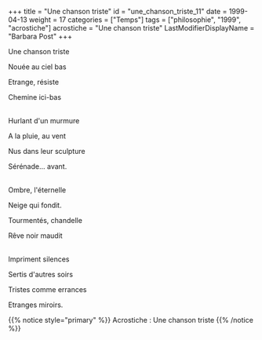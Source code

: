 +++
title = "Une chanson triste"
id = "une_chanson_triste_11"
date = 1999-04-13
weight = 17
categories = ["Temps"]
tags = ["philosophie", "1999", "acrostiche"]
acrostiche = "Une chanson triste"
LastModifierDisplayName = "Barbara Post"
+++

Une chanson triste

Nouée au ciel bas

Etrange, résiste

Chemine ici-bas

 \
Hurlant d'un murmure

A la pluie, au vent

Nus dans leur sculpture

Sérénade... avant.

 \
Ombre, l'éternelle

Neige qui fondit.

Tourmentés, chandelle

Rêve noir maudit

 \
Impriment silences

Sertis d'autres soirs

Tristes comme errances

Etranges miroirs.

{{% notice style="primary" %}}
Acrostiche : Une chanson triste
{{% /notice %}}
